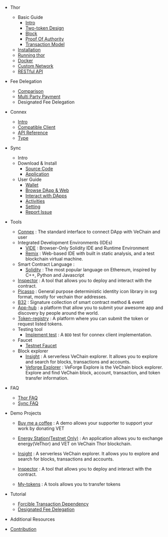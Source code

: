 - Thor
     - Basic Guide
        * [Intro](https://github.com/XJWX89/doc/blob/master/Thor/intro.md)
        * [Two-token Design](https://github.com/XJWX89/doc/blob/master/Thor/two-token%20design.md)
        * [Block](https://github.com/XJWX89/doc/blob/master/Thor/Block.md)
        * [Proof Of Authority](https://github.com/XJWX89/doc/blob/master/Thor/Proof%20of%20Authority.md)
        * [Transaction Model](https://github.com/XJWX89/doc/blob/master/Thor/transaction.md)
    - [Installation](https://github.com/vechain/thor#installation)
    - [Running thor](https://github.com/vechain/thor#running-thor)
    - [Docker](https://github.com/vechain/thor#docker)
    - [Custom Network](https://github.com/XJWX89/doc/blob/master/Thor/Custom%20network.md)
    - [RESTful API](https://github.com/vechain/thor#api)

- Fee Delegation
  - [Comparison](https://github.com/XJWX89/doc/blob/master/Fee%20Delegation/Fee%20delegation%20Comparison.md)
  - [Multi Party Payment](https://github.com/XJWX89/doc/blob/master/Thor/Prototype(MPP).md)
  - Designated Fee Delegation 
  
- Connex
  - [Intro](https://github.com/XJWX89/doc/blob/master/Connex/connex_intro.md)
  - [Compatible Client](https://github.com/XJWX89/doc/blob/master/Connex/compatible%20client.md)
  - [API Reference](https://github.com/XJWX89/doc/blob/master/Connex/api.md)
  - [Type](https://github.com/XJWX89/doc/blob/master/Connex/type.md)
-  Sync
   -  Intro
   -  Download & Install
      - [Source Code](https://github.com/vechain/thor-sync.electron)
      - [Application](https://github.com/XJWX89/doc/blob/master/Sync/Download%20%26%20Install.md)
   -  User Guide
      -  [Wallet](https://github.com/XJWX89/doc/blob/master/Sync/Wallet.md)
      -  [Browse DApp & Web](https://github.com/XJWX89/doc/blob/master/Sync/Browse%20DApp%26Web.md)
      -  [Interact with DApps](https://github.com/XJWX89/doc/blob/master/Sync/Intereact%20with%20DApps.md)
      -  [Activities](https://github.com/XJWX89/doc/blob/master/Sync/Activities.md)
      -  [Setting](https://github.com/XJWX89/doc/blob/master/Sync/Settings.md)
      -  [Report Issue](https://github.com/XJWX89/doc/blob/master/Sync/Report%20Issue.md)
- Tools
  - [Connex](https://github.com/vechain/connex) : The standard interface to connect DApp with VeChain and user
  - Integrated Development Environments (IDEs)
    - [VIDE](https://vechainstore.com/ide) : Browser-Only Solidity IDE and Runtime Environment
    - [Remix](https://remix.ethereum.org/) : Web-based IDE with built in static analysis, and a test blockchain virtual machine.
  - Smart Contract Language :
    - [Solidity](https://github.com/ethereum/solidity/) :  The most popular language on Ethereum, inspired by C++, Python and Javascript
  - [Inspector](https://inspector.vecha.in/#/contracts) : A tool that allows you to deploy and interact with the contract.
  - [Picasso](https://github.com/vechain/picasso#vanilla-js) : General purpose deterministic identity icon library in svg format, mostly for vechain thor addresses.
  - [B32](https://github.com/vechain/b32) : Signature collection of smart contract method & event 
  - [App-hub](https://github.com/vechain/app-hub) : a platform that allow you to submit your awesome app and discovery by people around the world.
  - [Token-registry](https://github.com/vechain/token-registry) : A platform where you can submit the token or request listed tokens. 
  - Testing tool
    - [Implement test](https://github.com/vechain/connex-impl-test) : A `BDD` test for connex client implementation.
  - Faucet
    - [Testnet Faucet](https://faucet.vecha.in) 
  - Block explorer
    - [Insight](https://insight.vecha.in/#/) : A serverless VeChain explorer. It allows you to explore and search for blocks, transactions and accounts.
    - [Veforge Explorer](https://explore.veforge.com/)  : VeForge Explore is the VeChain block explorer. Explore and find VeChain block, account, transaction, and token transfer information. 
  
- FAQ
  - [Thor FAQ](https://github.com/XJWX89/doc/blob/master/Thor/FAQ.md)
  - [Sync FAQ](https://github.com/XJWX89/doc/blob/master/Sync/FAQ.md)
- Demo Projects 
  - [Buy me a coffee](https://github.com/vechain/buy-me-a-coffee) : A demo allows your supporter to support your work by donating VET
  
  - [Energy Station(Testnet Only)](https://energy.outofgas.io/) : An application allows you to exchange energy(VeThor) and VET on VeChain Thor blockchain.
  
  - [Insight](https://insight.vecha.in/#/) : A serverless VeChain explorer. It allows you to explore and search for blocks, transactions and accounts.
  
  - [Inspector](https://inspector.vecha.in/#/contracts) : A tool that allows you to deploy and interact with the contract.

  - [My-tokens](https://tokens.vecha.in/) : A tools allows you to transfer tokens

- Tutorial
  - [Forcible Transaction Dependency](https://github.com/XJWX89/doc/blob/master/Tutorials/Forcible%20Transaction%20Dependency.md)
  - [Designated Fee Delegation](https://github.com/XJWX89/doc/blob/master/Tutorials/Designated%20Fee%20Delegation.md)
- Additional Resources
- [Contribution](https://github.com/XJWX89/doc/blob/master/Contribute%20Doc.md)


